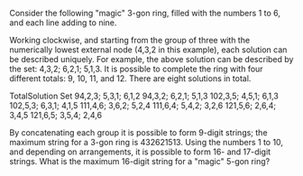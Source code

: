 Consider the following "magic" 3-gon ring, filled with the numbers 1 to 6, and each line adding to nine.


Working clockwise, and starting from the group of three with the numerically lowest external node (4,3,2 in this example), each solution can be described uniquely. For example, the above solution can be described by the set: 4,3,2; 6,2,1; 5,1,3.
It is possible to complete the ring with four different totals: 9, 10, 11, and 12. There are eight solutions in total.

TotalSolution Set
94,2,3; 5,3,1; 6,1,2
94,3,2; 6,2,1; 5,1,3
102,3,5; 4,5,1; 6,1,3
102,5,3; 6,3,1; 4,1,5
111,4,6; 3,6,2; 5,2,4
111,6,4; 5,4,2; 3,2,6
121,5,6; 2,6,4; 3,4,5
121,6,5; 3,5,4; 2,4,6

By concatenating each group it is possible to form 9-digit strings; the maximum string for a 3-gon ring is 432621513.
Using the numbers 1 to 10, and depending on arrangements, it is possible to form 16- and 17-digit strings. What is the maximum 16-digit string for a "magic" 5-gon ring?